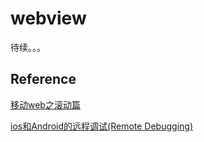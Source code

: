 # webview

待续。。。

## Reference

[移动web之滚动篇](http://www.alloyteam.com/2017/04/secrets-of-mobile-web-scroll-bars-and-drop-refresh/)

[ios和Android的远程调试(Remote Debugging)](https://blog.csdn.net/hqzxsc2006/article/details/50730604)